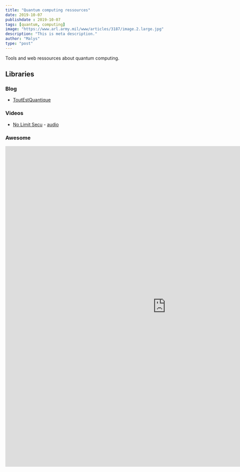 ```yaml
---
title: "Quantum computing ressources"
date: 2019-10-07
publishdate : 2019-10-07
tags: [quantum, computing]
image: "https://www.arl.army.mil/www/articles/3187/image.2.large.jpg"
description: "This is meta description."
author: "Malys"
type: "post"
---
```


Tools and web ressources about quantum computing.

## Libraries

### Blog

* [ToutEstQuantique](http://toutestquantique.fr/)

### Videos

* [No Limit Secu](https://www.nolimitsecu.fr/informatique-quantique/) - [audio](https://www.nolimitsecu.fr/wp-content/uploads/NoLimistSecu-Informatique-Quantique-avec-Renaud-Lifchitz.mp3)


### Awesome

<iframe  style="border: 0; width: 1000px; height: 1000px;" src="https://awesomelists.top/#/repos/desireevl/awesome-quantum-computing"></iframe>


